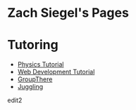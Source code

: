 # Zach Siegel's Pages

# Tutoring

* [Physics Tutorial](https://zsiegel92.github.io/Nikki_B)
* [Web Development Tutorial](https://zsiegel92.github.io/Eitan_S)
* [GroupThere](http://www.grouptherenow.com)
* [Juggling](https://zsiegel92.github.io/juggling/)


edit2
